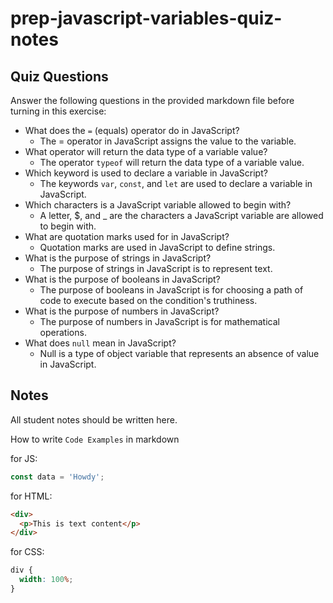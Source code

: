 # prep-javascript-variables-quiz-notes

## Quiz Questions

Answer the following questions in the provided markdown file before turning in this exercise:

- What does the `=` (equals) operator do in JavaScript?
  - The = operator in JavaScript assigns the value to the variable.
- What operator will return the data type of a variable value?
  - The operator `typeof` will return the data type of a variable value.
- Which keyword is used to declare a variable in JavaScript?
  - The keywords `var`, `const`, and `let` are used to declare a variable in JavaScript.
- Which characters is a JavaScript variable allowed to begin with?
  - A letter, $, and \_ are the characters a JavaScript variable are allowed to begin with.
- What are quotation marks used for in JavaScript?
  - Quotation marks are used in JavaScript to define strings.
- What is the purpose of strings in JavaScript?
  - The purpose of strings in JavaScript is to represent text.
- What is the purpose of booleans in JavaScript?
  - The purpose of booleans in JavaScript is for choosing a path of code to execute based on the condition's truthiness.
- What is the purpose of numbers in JavaScript?
  - The purpose of numbers in JavaScript is for mathematical operations.
- What does `null` mean in JavaScript?
  - Null is a type of object variable that represents an absence of value in JavaScript.

## Notes

All student notes should be written here.

How to write `Code Examples` in markdown

for JS:

```javascript
const data = 'Howdy';
```

for HTML:

```html
<div>
  <p>This is text content</p>
</div>
```

for CSS:

```css
div {
  width: 100%;
}
```
